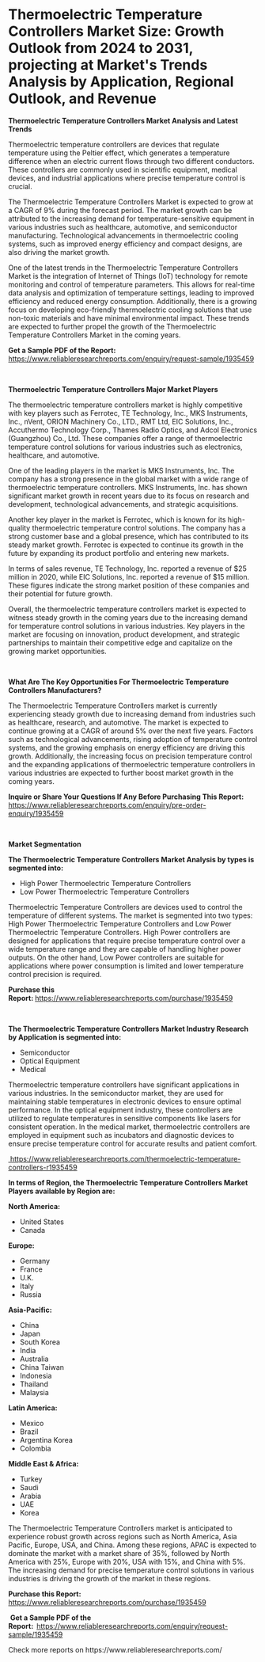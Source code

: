 <p><h1>Thermoelectric Temperature Controllers Market Size: Growth Outlook from 2024 to 2031, projecting at Market's Trends Analysis by Application, Regional Outlook, and Revenue</h1></p><p><strong>Thermoelectric Temperature Controllers Market Analysis and Latest Trends</strong></p>
<p><p>Thermoelectric temperature controllers are devices that regulate temperature using the Peltier effect, which generates a temperature difference when an electric current flows through two different conductors. These controllers are commonly used in scientific equipment, medical devices, and industrial applications where precise temperature control is crucial.</p><p>The Thermoelectric Temperature Controllers Market is expected to grow at a CAGR of 9% during the forecast period. The market growth can be attributed to the increasing demand for temperature-sensitive equipment in various industries such as healthcare, automotive, and semiconductor manufacturing. Technological advancements in thermoelectric cooling systems, such as improved energy efficiency and compact designs, are also driving the market growth.</p><p>One of the latest trends in the Thermoelectric Temperature Controllers Market is the integration of Internet of Things (IoT) technology for remote monitoring and control of temperature parameters. This allows for real-time data analysis and optimization of temperature settings, leading to improved efficiency and reduced energy consumption. Additionally, there is a growing focus on developing eco-friendly thermoelectric cooling solutions that use non-toxic materials and have minimal environmental impact. These trends are expected to further propel the growth of the Thermoelectric Temperature Controllers Market in the coming years.</p></p>
<p><strong>Get a Sample PDF of the Report:&nbsp;</strong> <a href="https://www.reliableresearchreports.com/enquiry/request-sample/1935459">https://www.reliableresearchreports.com/enquiry/request-sample/1935459</a></p>
<p>&nbsp;</p>
<p><strong>Thermoelectric Temperature Controllers Major Market Players</strong></p>
<p><p>The thermoelectric temperature controllers market is highly competitive with key players such as Ferrotec, TE Technology, Inc., MKS Instruments, Inc., nVent, ORION Machinery Co., LTD., RMT Ltd, EIC Solutions, Inc., Accuthermo Technology Corp., Thames Radio Optics, and Adcol Electronics (Guangzhou) Co., Ltd. These companies offer a range of thermoelectric temperature control solutions for various industries such as electronics, healthcare, and automotive.</p><p>One of the leading players in the market is MKS Instruments, Inc. The company has a strong presence in the global market with a wide range of thermoelectric temperature controllers. MKS Instruments, Inc. has shown significant market growth in recent years due to its focus on research and development, technological advancements, and strategic acquisitions.</p><p>Another key player in the market is Ferrotec, which is known for its high-quality thermoelectric temperature control solutions. The company has a strong customer base and a global presence, which has contributed to its steady market growth. Ferrotec is expected to continue its growth in the future by expanding its product portfolio and entering new markets.</p><p>In terms of sales revenue, TE Technology, Inc. reported a revenue of $25 million in 2020, while EIC Solutions, Inc. reported a revenue of $15 million. These figures indicate the strong market position of these companies and their potential for future growth.</p><p>Overall, the thermoelectric temperature controllers market is expected to witness steady growth in the coming years due to the increasing demand for temperature control solutions in various industries. Key players in the market are focusing on innovation, product development, and strategic partnerships to maintain their competitive edge and capitalize on the growing market opportunities.</p></p>
<p>&nbsp;</p>
<p><strong>What Are The Key Opportunities For Thermoelectric Temperature Controllers Manufacturers?</strong></p>
<p><p>The Thermoelectric Temperature Controllers market is currently experiencing steady growth due to increasing demand from industries such as healthcare, research, and automotive. The market is expected to continue growing at a CAGR of around 5% over the next five years. Factors such as technological advancements, rising adoption of temperature control systems, and the growing emphasis on energy efficiency are driving this growth. Additionally, the increasing focus on precision temperature control and the expanding applications of thermoelectric temperature controllers in various industries are expected to further boost market growth in the coming years.</p></p>
<p><strong>Inquire or Share Your Questions If Any Before Purchasing This Report:</strong> <a href="https://www.reliableresearchreports.com/enquiry/pre-order-enquiry/1935459">https://www.reliableresearchreports.com/enquiry/pre-order-enquiry/1935459</a></p>
<p>&nbsp;</p>
<p><strong>Market Segmentation</strong></p>
<p><strong>The Thermoelectric Temperature Controllers Market Analysis by types is segmented into:</strong></p>
<p><ul><li>High Power Thermoelectric Temperature Controllers</li><li>Low Power Thermoelectric Temperature Controllers</li></ul></p>
<p><p>Thermoelectric Temperature Controllers are devices used to control the temperature of different systems. The market is segmented into two types: High Power Thermoelectric Temperature Controllers and Low Power Thermoelectric Temperature Controllers. High Power controllers are designed for applications that require precise temperature control over a wide temperature range and they are capable of handling higher power outputs. On the other hand, Low Power controllers are suitable for applications where power consumption is limited and lower temperature control precision is required.</p></p>
<p><strong>Purchase this Report:&nbsp;</strong><a href="https://www.reliableresearchreports.com/purchase/1935459">https://www.reliableresearchreports.com/purchase/1935459</a></p>
<p>&nbsp;</p>
<p><strong>The Thermoelectric Temperature Controllers Market Industry Research by Application is segmented into:</strong></p>
<p><ul><li>Semiconductor</li><li>Optical Equipment</li><li>Medical</li></ul></p>
<p><p>Thermoelectric temperature controllers have significant applications in various industries. In the semiconductor market, they are used for maintaining stable temperatures in electronic devices to ensure optimal performance. In the optical equipment industry, these controllers are utilized to regulate temperatures in sensitive components like lasers for consistent operation. In the medical market, thermoelectric controllers are employed in equipment such as incubators and diagnostic devices to ensure precise temperature control for accurate results and patient comfort.</p></p>
<p><a href="https://www.reliableresearchreports.com/thermoelectric-temperature-controllers-r1935459">&nbsp;https://www.reliableresearchreports.com/thermoelectric-temperature-controllers-r1935459</a></p>
<p><strong>In terms of Region, the Thermoelectric Temperature Controllers Market Players available by Region are:</strong></p>
<p>
    <p> <strong> North America: </strong>
        <ul>
            <li>United States</li>
            <li>Canada</li>
        </ul>
        </p> 
    <p> <strong> Europe: </strong>
        <ul>
            <li>Germany</li>
            <li>France</li>
            <li>U.K.</li>
            <li>Italy</li>
            <li>Russia</li>
        </ul>
        </p> 
    <p> <strong> Asia-Pacific: </strong>
        <ul>
            <li>China</li>
            <li>Japan</li>
            <li>South Korea</li>
            <li>India</li>
            <li>Australia</li>
            <li>China Taiwan</li>
            <li>Indonesia</li>
            <li>Thailand</li>
            <li>Malaysia</li>
        </ul>
        </p> 
    <p> <strong> Latin America: </strong>
        <ul>
            <li>Mexico</li>
            <li>Brazil</li>
            <li>Argentina Korea</li>
            <li>Colombia</li>
        </ul>
        </p> 
    <p> <strong> Middle East & Africa: </strong>
        <ul>
            <li>Turkey</li>
            <li>Saudi</li>
            <li>Arabia</li>
            <li>UAE</li>
            <li>Korea</li>
        </ul>
    </p>
    </p>
<p><p>The Thermoelectric Temperature Controllers market is anticipated to experience robust growth across regions such as North America, Asia Pacific, Europe, USA, and China. Among these regions, APAC is expected to dominate the market with a market share of 35%, followed by North America with 25%, Europe with 20%, USA with 15%, and China with 5%. The increasing demand for precise temperature control solutions in various industries is driving the growth of the market in these regions.</p></p>
<p><strong>Purchase this Report: </strong><a href="https://www.reliableresearchreports.com/purchase/1935459">https://www.reliableresearchreports.com/purchase/1935459</a></p>
<p>&nbsp;<strong>Get a Sample PDF of the Report:&nbsp;&nbsp;</strong><a href="https://www.reliableresearchreports.com/enquiry/request-sample/1935459">https://www.reliableresearchreports.com/enquiry/request-sample/1935459</a></p>
<p><strong></strong></p>
<p>Check more reports on https://www.reliableresearchreports.com/</p>